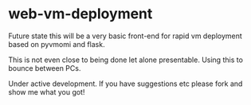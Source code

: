 # web-vm-deployment
Future state this will be a very basic front-end for rapid vm deployment based on pyvmomi and flask.

This is not even close to being done let alone presentable. Using this to bounce between PCs.

Under active development. If you have suggestions etc please fork and show me what you got!
